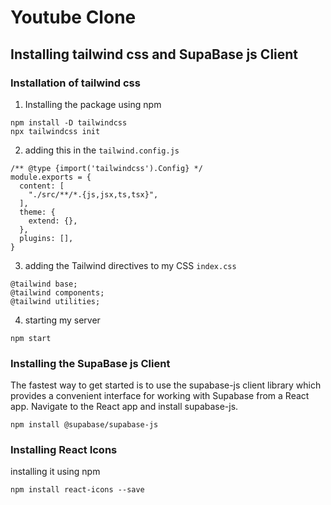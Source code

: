 # Youtube Clone

## Installing tailwind css and SupaBase js Client

### Installation of tailwind css

1. Installing the package using npm

```
npm install -D tailwindcss
npx tailwindcss init
```

2. adding this in the `tailwind.config.js`

```
/** @type {import('tailwindcss').Config} */
module.exports = {
  content: [
    "./src/**/*.{js,jsx,ts,tsx}",
  ],
  theme: {
    extend: {},
  },
  plugins: [],
}
```

3. adding the Tailwind directives to my CSS `index.css`

```
@tailwind base;
@tailwind components;
@tailwind utilities;
```

4. starting my server

```
npm start
```

### Installing the SupaBase js Client

The fastest way to get started is to use the supabase-js client library which provides a convenient interface for working with Supabase from a React app. Navigate to the React app and install supabase-js.

```
npm install @supabase/supabase-js
```

### Installing React Icons

installing it using npm

```
npm install react-icons --save
```
